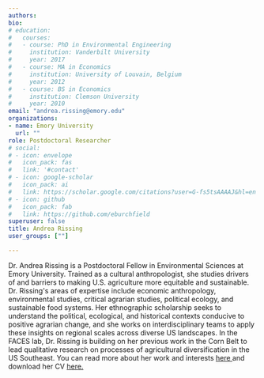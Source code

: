 ```yaml
---
authors:
bio:  
# education:
#   courses:
#   - course: PhD in Environmental Engineering
#     institution: Vanderbilt University
#     year: 2017
#   - course: MA in Economics
#     institution: University of Louvain, Belgium
#     year: 2012
#   - course: BS in Economics 
#     institution: Clemson University
#     year: 2010
email: "andrea.rissing@emory.edu"
organizations:
- name: Emory University
  url: ""
role: Postdoctoral Researcher
# social:
# - icon: envelope
#   icon_pack: fas
#   link: '#contact'
# - icon: google-scholar
#   icon_pack: ai
#   link: https://scholar.google.com/citations?user=G-fs5tsAAAAJ&hl=en
# - icon: github
#   icon_pack: fab
#   link: https://github.com/eburchfield
superuser: false
title: Andrea Rissing
user_groups: [""]

---
```


Dr. Andrea Rissing is a Postdoctoral Fellow in Environmental Sciences at Emory University. Trained as a cultural anthropologist, she studies drivers of and barriers to making U.S. agriculture more equitable and sustainable. Dr. Rissing's areas of expertise include economic anthropology, environmental studies, critical agrarian studies, political ecology, and sustainable food systems. Her ethnographic scholarship seeks to understand the political, ecological, and historical contexts conducive to positive agrarian change, and she works on interdisciplinary teams to apply these insights on regional scales across diverse US landscapes. In the FACES lab, Dr. Rissing is building on her previous work in the Corn Belt to lead qualitative research on processes of agricultural diversification in the US Southeast. You can read more about her work and interests [here ](https://andrearissing.weebly.com/) and download her CV [here.](Rissing_CV.pdf)  

